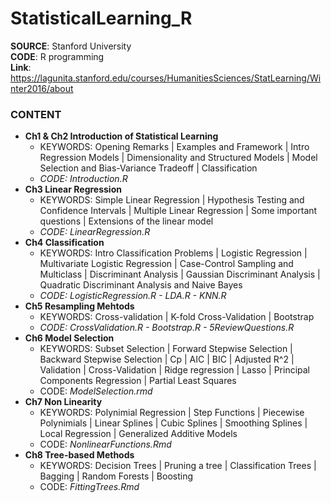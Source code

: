 # StatisticalLearning_R

**SOURCE**: Stanford University  
**CODE**: R programming  
**Link**: https://lagunita.stanford.edu/courses/HumanitiesSciences/StatLearning/Winter2016/about  

### CONTENT
- **Ch1 & Ch2 Introduction of Statistical Learning**
  - KEYWORDS: Opening Remarks | Examples and Framework | Intro Regression Models | Dimensionality and Structured Models | Model Selection and Bias-Variance Tradeoff | Classification
  - *CODE: Introduction.R*
- **Ch3 Linear Regression**
  - KEYWORDS: Simple Linear Regression | Hypothesis Testing and Confidence Intervals | Multiple Linear Regression | Some important questions | Extensions of the linear model
  - *CODE: LinearRegression.R*
- **Ch4 Classification**
  - KEYWORDS: Intro Classification Problems | Logistic Regression | Multivariate Logistic Regression | Case-Control Sampling and Multiclass | Discriminant Analysis | Gaussian Discriminant Analysis | Quadratic Discriminant Analysis and Naive Bayes
  - *CODE: LogisticRegression.R - LDA.R - KNN.R*
- **Ch5 Resampling Mehtods**
  - KEYWORDS: Cross-validation | K-fold Cross-Validation | Bootstrap
  - *CODE: CrossValidation.R - Bootstrap.R - 5ReviewQuestions.R*
- **Ch6 Model Selection**
  - KEYWORDS: Subset Selection | Forward Stepwise Selection | Backward Stepwise Selection | Cp | AIC | BIC | Adjusted R^2 | Validation | Cross-Validation | Ridge regression | Lasso | Principal Components Regression | Partial Least Squares
  - CODE: *ModelSelection.rmd*
- **Ch7 Non Linearity**
  - KEYWORDS: Polynimial Regression | Step Functions | Piecewise Polynimials | Linear Splines | Cubic Splines | Smoothing Splines | Local Regression | Generalized Additive Models 
  - CODE: *NonlinearFunctions.Rmd*
- **Ch8 Tree-based Methods**
  - KEYWORDS: Decision Trees | Pruning a tree | Classification Trees | Bagging | Random Forests | Boosting
  - CODE: *FittingTrees.Rmd*